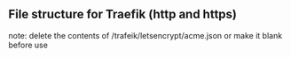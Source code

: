 ## File structure for Traefik (http and https)

note: delete the contents of /trafeik/letsencrypt/acme.json or make it blank before use
